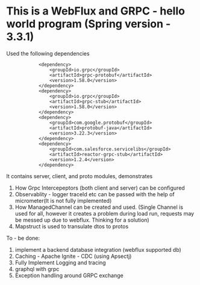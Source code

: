 # This is a WebFlux and GRPC - hello world program (Spring version - 3.3.1)
Used the following dependencies
```
            <dependency>
                <groupId>io.grpc</groupId>
                <artifactId>grpc-protobuf</artifactId>
                <version>1.58.0</version>
            </dependency>
            <dependency>
                <groupId>io.grpc</groupId>
                <artifactId>grpc-stub</artifactId>
                <version>1.58.0</version>
            </dependency>
            <dependency>
                <groupId>com.google.protobuf</groupId>
                <artifactId>protobuf-java</artifactId>
                <version>3.22.3</version>
            </dependency>
            <dependency>
                <groupId>com.salesforce.servicelibs</groupId>
                <artifactId>reactor-grpc-stub</artifactId>
                <version>1.2.4</version>
            </dependency>
```
It contains server, client, and proto modules, demonstrates
1) How Grpc Intercepeptors (both client and server) can be configured
2) Observablity - logger traceId etc can be passed with the help of micrometer(It is not fully implemented)
3) How ManagedChannel can be created and used. (Single Channel is used for all, however it creates a problem during load run, requests may be messed up due to webflux. Thinking for a solution)
4) Mapstruct is used to transulate dtos to protos

To - be done:
1) implement a backend database integration (webflux supported db)
2) Caching - Apache Ignite - CDC (using Apsectj)
3) Fully Implement Logging and tracing
4) graphql with grpc
5) Exception handling around GRPC exchange
